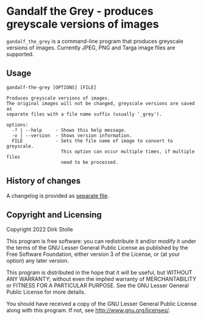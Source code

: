 # Gandalf the Grey - produces greyscale versions of images

`gandalf_the_grey` is a command-line program that produces greyscale versions
of images. Currently JPEG, PNG and Targa image files are supported.

## Usage

```
gandalf-the-grey [OPTIONS] [FILE]

Produces greyscale versions of images.
The original images will not be changed, greyscale versions are saved as
separate files with a file name suffix (usually '_grey').

options:
  -? | --help     - Shows this help message.
  -v | --version  - Shows version information.
  FILE            - Sets the file name of image to convert to greyscale.
                    This option can occur multiple times, if multiple files
                    need to be processed.
```

## History of changes

A changelog is provided as [separate file](./changelog.md).

## Copyright and Licensing

Copyright 2022  Dirk Stolle

This program is free software: you can redistribute it and/or modify
it under the terms of the GNU Lesser General Public License as published by
the Free Software Foundation, either version 3 of the License, or
(at your option) any later version.

This program is distributed in the hope that it will be useful,
but WITHOUT ANY WARRANTY; without even the implied warranty of
MERCHANTABILITY or FITNESS FOR A PARTICULAR PURPOSE.  See the
GNU Lesser General Public License for more details.

You should have received a copy of the GNU Lesser General Public License
along with this program.  If not, see <http://www.gnu.org/licenses/>.
